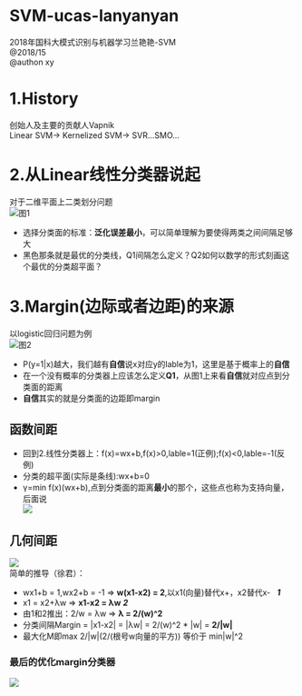 # SVM-ucas-lanyanyan
2018年国科大模式识别与机器学习兰艳艳-SVM  
@2018/15  
@authon xy

# 1.History
创始人及主要的贡献人Vapnik  
Linear SVM-> Kernelized SVM-> SVR...SMO...  
# 2.从Linear线性分类器说起
对于二维平面上二类划分问题  
![图1](https://github.com/Albert-xy/SVM-ucas-lanyanyan/blob/master/imp/linear-clasifier.png)  
- 选择分类面的标准：**泛化误差最小**，可以简单理解为要使得两类之间间隔足够大   
- 黑色那条就是最优的分类线，Q1间隔怎么定义？Q2如何以数学的形式刻画这个最优的分类超平面？  
#  3.Margin(边际或者边距)的来源  
以logistic回归问题为例  
![图2](https://github.com/Albert-xy/SVM-ucas-lanyanyan/blob/master/imp/LR-1.png)    
- P(y=1|x)越大，我们越有**自信**说x对应y的lable为1，这里是基于概率上的**自信**  
- 在一个没有概率的分类器上应该怎么定义**Q1**，从图1上来看**自信**就对应点到分类面的距离   
- **自信**其实的就是分类面的边距即margin
  
## 函数间距
- 回到2.线性分类器上：f(x)=wx+b,f(x)>0,lable=1(正例);f(x)<0,lable=-1(反例)   
- 分类的超平面(实际是条线):wx+b=0
- γ=min f(x)(wx+b),点到分类面的距离**最小**的那个，这些点也称为支持向量，后面说  
![](https://github.com/Albert-xy/SVM-ucas-lanyanyan/blob/master/imp/LR-2.png)  
## 几何间距  
![](https://github.com/Albert-xy/SVM-ucas-lanyanyan/blob/master/imp/LR-3.png)  
简单的推导（徐君）：  
- wx1+b = 1,wx2+b = -1 => __w(x1-x2) = 2__,以x1(向量)替代x+，x2替代x-   ___1___
- x1 = x2+λw => __x1-x2 = λw__     ___2___
- 由1和2推出：2/w = λw => __λ = 2/(w)^2__
- 分类间隔Margin = |x1-x2| = |λw| = 2/(w)^2 * |w| = __2/|w|__
- 最大化M即max 2/|w|(2/(根号w向量的平方)) 等价于 min|w|^2
### 最后的优化margin分类器
![](https://github.com/Albert-xy/SVM-ucas-lanyanyan/blob/master/imp/LR-4.png)  
